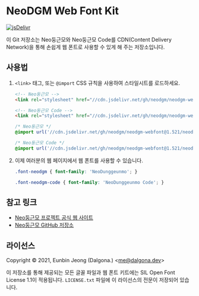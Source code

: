 # NeoDGM Web Font Kit

[![jsDelivr](https://data.jsdelivr.com/v1/package/gh/neodgm/neodgm-webfont/badge)](https://www.jsdelivr.com/package/gh/neodgm/neodgm-webfont)

이 Git 저장소는 Neo둥근모와 Neo둥근모 Code를 CDN(Content Delivery Network)을
통해 손쉽게 웹 폰트로 사용할 수 있게 해 주는 저장소입니다.

## 사용법

1. `<link>` 태그, 또는 `@import` CSS 규칙을 사용하여 스타일시트를 로드하세요.

    ```html
    <!-- Neo둥근모 -->
    <link rel="stylesheet" href="//cdn.jsdelivr.net/gh/neodgm/neodgm-webfont@1.521/neodgm/style.css">

    <!-- Neo둥근모 Code -->
    <link rel="stylesheet" href="//cdn.jsdelivr.net/gh/neodgm/neodgm-webfont@1.521/neodgm_code/style.css">
    ```

    ```css
    /* Neo둥근모 */
    @import url('//cdn.jsdelivr.net/gh/neodgm/neodgm-webfont@1.521/neodgm/style.css');

    /* Neo둥근모 Code */
    @import url('//cdn.jsdelivr.net/gh/neodgm/neodgm-webfont@1.521/neodgm_code/style.css');
    ```

2. 이제 여러분의 웹 페이지에서 웹 폰트를 사용할 수 있습니다.

    ```css
    .font-neodgm { font-family: 'NeoDunggeunmo'; }

    .font-neodgm-code { font-family: 'NeoDunggeunmo Code'; }
    ```

## 참고 링크

- [Neo둥근모 프로젝트 공식 웹 사이트](https://neodgm.dalgona.dev)
- [Neo둥근모 GitHub 저장소](https://github.com/neodgm/neodgm)

## 라이선스

Copyright &copy; 2021, Eunbin Jeong (Dalgona.) &lt;me@dalgona.dev&gt;

이 저장소를 통해 제공되는 모든 글꼴 파일과 웹 폰트 키트에는 SIL Open Font
License 1.1이 적용됩니다. `LICENSE.txt` 파일에 이 라이선스의 전문이 저장되어
있습니다.
